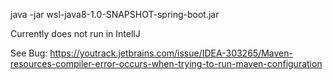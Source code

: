 java -jar wsl-java8-1.0-SNAPSHOT-spring-boot.jar

Currently does not run in IntellJ

See Bug:
https://youtrack.jetbrains.com/issue/IDEA-303265/Maven-resources-compiler-error-occurs-when-trying-to-run-maven-configuration
